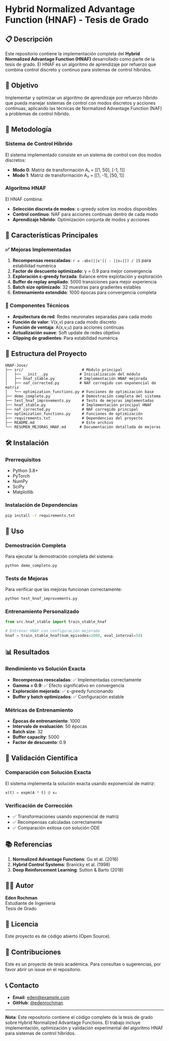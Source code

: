 # Hybrid Normalized Advantage Function (HNAF) - Tesis de Grado

## 📋 Descripción

Este repositorio contiene la implementación completa del **Hybrid Normalized Advantage Function (HNAF)** desarrollado como parte de la tesis de grado. El HNAF es un algoritmo de aprendizaje por refuerzo que combina control discreto y continuo para sistemas de control híbridos.

## 🎯 Objetivo

Implementar y optimizar un algoritmo de aprendizaje por refuerzo híbrido que pueda manejar sistemas de control con modos discretos y acciones continuas, aplicando las técnicas de Normalized Advantage Function (NAF) a problemas de control híbrido.

## 🔬 Metodología

### Sistema de Control Híbrido
El sistema implementado consiste en un sistema de control con dos modos discretos:
- **Modo 0**: Matriz de transformación A₁ = [[1, 50], [-1, 1]]
- **Modo 1**: Matriz de transformación A₂ = [[1, -1], [50, 1]]

### Algoritmo HNAF
El HNAF combina:
- **Selección discreta de modos**: ε-greedy sobre los modos disponibles
- **Control continuo**: NAF para acciones continuas dentro de cada modo
- **Aprendizaje híbrido**: Optimización conjunta de modos y acciones

## 🚀 Características Principales

### ✅ Mejoras Implementadas
1. **Recompensas reescaladas**: `r = -abs(||x'|| - ||x₀||) / 15` para estabilidad numérica
2. **Factor de descuento optimizado**: γ = 0.9 para mejor convergencia
3. **Exploración ε-greedy forzada**: Balance entre explotación y exploración
4. **Buffer de replay ampliado**: 5000 transiciones para mejor experiencia
5. **Batch size optimizado**: 32 muestras para gradientes estables
6. **Entrenamiento extendido**: 1000 épocas para convergencia completa

### 🔧 Componentes Técnicos
- **Arquitectura de red**: Redes neuronales separadas para cada modo
- **Función de valor**: V(x,v) para cada modo discreto
- **Función de ventaja**: A(x,v,u) para acciones continuas
- **Actualización suave**: Soft update de redes objetivo
- **Clipping de gradientes**: Para estabilidad numérica

## 📁 Estructura del Proyecto

```
HNAF-Jose/
├── src/                          # Módulo principal
│   ├── __init__.py              # Inicialización del módulo
│   ├── hnaf_stable.py           # Implementación HNAF mejorada
│   ├── naf_corrected.py         # NAF corregido con exponencial de matriz
│   └── optimization_functions.py # Funciones de optimización base
├── demo_completo.py              # Demostración completa del sistema
├── test_hnaf_improvements.py     # Tests de mejoras implementadas
├── hnaf_stable.py                # Implementación principal HNAF
├── naf_corrected.py              # NAF corregido principal
├── optimization_functions.py     # Funciones de optimización
├── requirements.txt              # Dependencias del proyecto
├── README.md                     # Este archivo
└── RESUMEN_MEJORAS_HNAF.md      # Documentación detallada de mejoras
```

## 🛠️ Instalación

### Prerrequisitos
- Python 3.8+
- PyTorch
- NumPy
- SciPy
- Matplotlib

### Instalación de Dependencias
```bash
pip install -r requirements.txt
```

## 📖 Uso

### Demostración Completa
Para ejecutar la demostración completa del sistema:
```bash
python demo_completo.py
```

### Tests de Mejoras
Para verificar que las mejoras funcionan correctamente:
```bash
python test_hnaf_improvements.py
```

### Entrenamiento Personalizado
```python
from src.hnaf_stable import train_stable_hnaf

# Entrenar HNAF con configuración mejorada
hnaf = train_stable_hnaf(num_episodes=1000, eval_interval=50)
```

## 📊 Resultados

### Rendimiento vs Solución Exacta
- **Recompensas reescaladas**: ✅ Implementadas correctamente
- **Gamma = 0.9**: ✅ Efecto significativo en convergencia
- **Exploración mejorada**: ✅ ε-greedy funcionando
- **Buffer y batch optimizados**: ✅ Configuración estable

### Métricas de Entrenamiento
- **Épocas de entrenamiento**: 1000
- **Intervalo de evaluación**: 50 épocas
- **Batch size**: 32
- **Buffer capacity**: 5000
- **Factor de descuento**: 0.9

## 🔬 Validación Científica

### Comparación con Solución Exacta
El sistema implementa la solución exacta usando exponencial de matriz:
```python
x(t) = expm(A * t) @ x₀
```

### Verificación de Corrección
- ✅ Transformaciones usando exponencial de matriz
- ✅ Recompensas calculadas correctamente
- ✅ Comparación exitosa con solución ODE

## 📚 Referencias

1. **Normalized Advantage Functions**: Gu et al. (2016)
2. **Hybrid Control Systems**: Branicky et al. (1998)
3. **Deep Reinforcement Learning**: Sutton & Barto (2018)

## 👨‍🎓 Autor

**Eden Rochman**  
Estudiante de Ingeniería  
Tesis de Grado

## 📄 Licencia

Este proyecto es de código abierto (Open Source).

## 🤝 Contribuciones

Este es un proyecto de tesis académica. Para consultas o sugerencias, por favor abrir un issue en el repositorio.

## 📞 Contacto

- **Email**: eden@example.com
- **GitHub**: [@edenrochman](https://github.com/edenrochman)

---

**Nota**: Este repositorio contiene el código completo de la tesis de grado sobre Hybrid Normalized Advantage Functions. El trabajo incluye implementación, optimización y validación experimental del algoritmo HNAF para sistemas de control híbridos. 